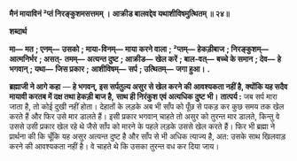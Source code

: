 **मैनं मायाविनं ²प्तं निरङ्कुशमसत्तमम् ।** **आक्रीड बालवद्देव यथाशीविषमुत्थितम् ॥ २४॥** 

**शब्दार्थ** 

**मा—** **मत** **; एनम्—** **उसको** **; माया-विनम्—** **माया करने वाला** **; ²प्तम्—** **हेकड़ीबाज** **; निरङ्कुशम्—** **आत्मनिर्भर** **; असत्-** **तमम्—** **अत्यन्त दुष्ट** **; आक्रीड—** **खेल करें** **; बाल-वत्—** **बच्चे के समान** **; देव—** **हे भगवान्** **; यथा—** **जिस प्रकार** **;** **आशीविषम्—** **सर्प** **; उत्थितम्—** **जगा हुआ।** **.** 

**ब्रह्माजी ने आगे कहा** — **हे भगवन्, इस सर्पतुल्य असुर से खेल करने की** **आवश्यकता नहीं है, क्योंकि यह सदैव मायावी करतब में दक्ष तथा हेकड़ी बाज है,** **साथ ही निरंकुश एवं अत्यधिक दुष्ट भी।** **तात्पर्य :** जब सर्प मारा जाता है, तो कोई दुखी नहीं होता। देहातों के लड़के अब भी साँप को पूँछ से पकड़ कर कुछ समय तक खेल करते हैं और फिर उसे मार डालते हैं। इसी प्रकार भगवान् चाहते तो असुर को तुरन्त मार डालते, किन्तु वे उससे उसी प्रकार खेल रहे थे जैसे साँप को मारने के पहले लड़के उससे खेल करते हैं। फिर भी ब्रह्मा ने प्रार्थना की कि चूँकि यह असुर अत्यन्त दुष्ट है और साँप से भी अधिक त्याज्य है, अत: उसके साथ खिलवाड़ करने की आवश्यकता नहीं है। वे चाहते थे कि उसका तुरन्त वध कर दिया जाय।  